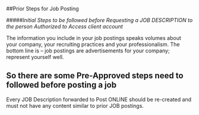 ##Prior Steps for Job Posting

#####*Initial Steps to be followed before Requesting a JOB DESCRIPTION to the person Authorized to Access client account*

The information you include in your job postings speaks volumes about your company, your recruiting practices and your professionalism. 
The bottom line is – job postings are advertisements for your company; represent yourself well.

So there are some **Pre-Approved** steps need to followed before posting a job
-------
Every JOB Description forwarded to Post ONLINE should be re-created and must not have any content similar to prior JOB postings.
